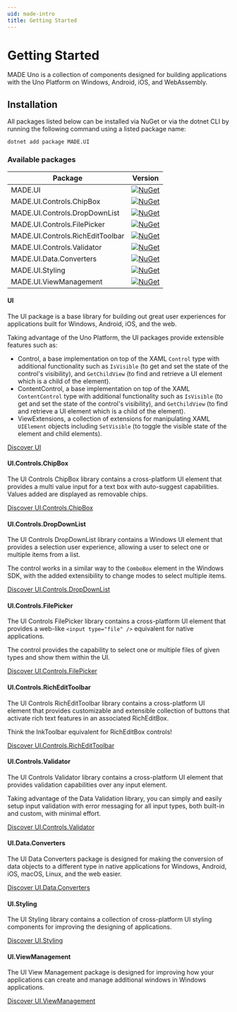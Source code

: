 ```yaml
---
uid: made-intro
title: Getting Started
---
```


# Getting Started

MADE Uno is a collection of components designed for building applications with the Uno Platform on Windows, Android, iOS, and WebAssembly.

## Installation

All packages listed below can be installed via NuGet or via the dotnet CLI by running the following command using a listed package name:

```
dotnet add package MADE.UI
```

### Available packages

| Package | Version |
| --- | --- |
| MADE.UI | [![NuGet](https://img.shields.io/nuget/v/MADE.UI)](https://www.nuget.org/packages/MADE.UI/) |
| MADE.UI.Controls.ChipBox | [![NuGet](https://img.shields.io/nuget/v/MADE.UI.Controls.ChipBox)](https://www.nuget.org/packages/MADE.UI.Controls.ChipBox/) |
| MADE.UI.Controls.DropDownList | [![NuGet](https://img.shields.io/nuget/v/MADE.UI.Controls.DropDownList)](https://www.nuget.org/packages/MADE.UI.Controls.DropDownList/) |
| MADE.UI.Controls.FilePicker | [![NuGet](https://img.shields.io/nuget/v/MADE.UI.Controls.FilePicker)](https://www.nuget.org/packages/MADE.UI.Controls.FilePicker/) |
| MADE.UI.Controls.RichEditToolbar | [![NuGet](https://img.shields.io/nuget/v/MADE.UI.Controls.RichEditToolbar)](https://www.nuget.org/packages/MADE.UI.Controls.RichEditToolbar/) |
| MADE.UI.Controls.Validator | [![NuGet](https://img.shields.io/nuget/v/MADE.UI.Controls.Validator)](https://www.nuget.org/packages/MADE.UI.Controls.Validator/) |
| MADE.UI.Data.Converters | [![NuGet](https://img.shields.io/nuget/v/MADE.UI.Data.Converters)](https://www.nuget.org/packages/MADE.UI.Data.Converters/) |
| MADE.UI.Styling | [![NuGet](https://img.shields.io/nuget/v/MADE.UI.Styling)](https://www.nuget.org/packages/MADE.UI.Styling/) |
| MADE.UI.ViewManagement | [![NuGet](https://img.shields.io/nuget/v/MADE.UI.ViewManagement)](https://www.nuget.org/packages/MADE.UI.ViewManagement/) |

#### UI

The UI package is a base library for building out great user experiences for applications built for Windows, Android, iOS, and the web.

Taking advantage of the Uno Platform, the UI packages provide extensible features such as:

- Control, a base implementation on top of the XAML `Control` type with additional functionality such as `IsVisible` (to get and set the state of the control's visibility), and `GetChildView` (to find and retrieve a UI element which is a child of the element).
- ContentControl, a base implementation on top of the XAML `ContentControl` type with additional functionality such as `IsVisible` (to get and set the state of the control's visibility), and `GetChildView` (to find and retrieve a UI element which is a child of the element).
- ViewExtensions, a collection of extensions for manipulating XAML `UIElement` objects including `SetVisible` (to toggle the visible state of the element and child elements).

<span class="button">

[Discover UI](features/ui.md)

</span>

#### UI.Controls.ChipBox

The UI Controls ChipBox library contains a cross-platform UI element that provides a multi value input for a text box with auto-suggest capabilities. Values added are displayed as removable chips.

<span class="button">

[Discover UI.Controls.ChipBox](features/ui-controls-chipbox.md)

</span>

#### UI.Controls.DropDownList

The UI Controls DropDownList library contains a Windows UI element that provides a selection user experience, allowing a user to select one or multiple items from a list.

The control works in a similar way to the `ComboBox` element in the Windows SDK, with the added extensibility to change modes to select multiple items.

<span class="button">

[Discover UI.Controls.DropDownList](features/ui-controls-dropdownlist.md)

</span>

#### UI.Controls.FilePicker

The UI Controls FilePicker library contains a cross-platform UI element that provides a web-like `<input type="file" />` equivalent for native applications.

The control provides the capability to select one or multiple files of given types and show them within the UI.

<span class="button">

[Discover UI.Controls.FilePicker](features/ui-controls-filepicker.md)

</span>

#### UI.Controls.RichEditToolbar

The UI Controls RichEditToolbar library contains a cross-platform UI element that provides customizable and extensible collection of buttons that activate rich text features in an associated RichEditBox.

Think the InkToolbar equivalent for RichEditBox controls!

<span class="button">

[Discover UI.Controls.RichEditToolbar](features/ui-controls-filepicker.md)

</span>

#### UI.Controls.Validator

The UI Controls Validator library contains a cross-platform UI element that provides validation capabilities over any input element.

Taking advantage of the Data Validation library, you can simply and easily setup input validation with error messaging for all input types, both built-in and custom, with minimal effort.

<span class="button">

[Discover UI.Controls.Validator](features/ui-controls-validator.md)

</span>

#### UI.Data.Converters

The UI Data Converters package is designed for making the conversion of data objects to a different type in native applications for Windows, Android, iOS, macOS, Linux, and the web easier.

<span class="button">

[Discover UI.Data.Converters](features/ui-data-converters.md)

</span>

#### UI.Styling

The UI Styling library contains a collection of cross-platform UI styling components for improving the designing of applications.

<span class="button">

[Discover UI.Styling](features/ui-styling.md)

</span>

#### UI.ViewManagement

The UI View Management package is designed for improving how your applications can create and manage additional windows in Windows applications.

<span class="button">

[Discover UI.ViewManagement](features/ui-view-management.md)

</span>
